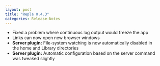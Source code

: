 ```yaml
---
layout: post
title: "Repla 0.4.3"
categories: Release-Notes
---
```


* Fixed a problem where continuous log output would freeze the app
* Links can now open new browser windows
* **Server plugin:** File-system watching is now automatically disabled in the home and Library directories
* **Server plugin:** Automatic configuration based on the server command was tweaked slightly
